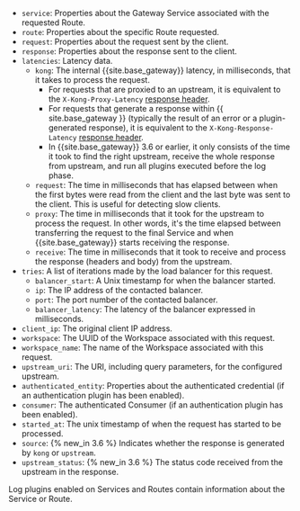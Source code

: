 <!---shared with logging plugins: file-log, http-log, loggly, syslog, tcp-log, udp-log DOCS-1617 --->

* `service`: Properties about the Gateway Service associated with the requested Route.
* `route`: Properties about the specific Route requested.
* `request`: Properties about the request sent by the client.
* `response`: Properties about the response sent to the client.
* `latencies`: Latency data.
  * `kong`: The internal {{site.base_gateway}} latency, in milliseconds, that it takes to process the request.
    * For requests that are proxied to an upstream, it is equivalent to the `X-Kong-Proxy-Latency` [response header](/gateway/configuration/#headers).
    * For requests that generate a response within {{ site.base_gateway }} (typically the result of an error or a plugin-generated response), it is equivalent to the `X-Kong-Response-Latency` [response header](/gateway/configuration/#headers).
    * In {{site.base_gateway}} 3.6 or earlier, it only consists of the time it took to find the right upstream, receive the whole response from upstream, and run all plugins executed before the log phase.
  * `request`: The time in milliseconds that has elapsed between when the first bytes were read from the client and the last byte was sent to the client. This is useful for detecting slow clients.
  * `proxy`: The time in milliseconds that it took for the upstream to process the request. In other words, it's the time elapsed between transferring the 
  request to the final Service and when {{site.base_gateway}} starts receiving the response.
  * `receive`: The time in milliseconds that it took to receive and process the response (headers and body) from the upstream.
* `tries`: A list of iterations made by the load balancer for this request.
  * `balancer_start`: A Unix timestamp for when the balancer started.
  * `ip`: The IP address of the contacted balancer.
  * `port`: The port number of the contacted balancer.
  * `balancer_latency`: The latency of the balancer expressed in milliseconds.
* `client_ip`: The original client IP address.
* `workspace`: The UUID of the Workspace associated with this request.
* `workspace_name`: The name of the Workspace associated with this request.
* `upstream_uri`: The URI, including query parameters, for the configured upstream.
* `authenticated_entity`: Properties about the authenticated credential (if an authentication plugin has been enabled).
* `consumer`: The authenticated Consumer (if an authentication plugin has been enabled).
* `started_at`: The unix timestamp of when the request has started to be processed.
* `source`: {% new_in 3.6 %} Indicates whether the response is generated by `kong` or `upstream`.
* `upstream_status`: {% new_in 3.6 %} The status code received from the upstream in the response.

Log plugins enabled on Services and Routes contain information about the Service or Route.